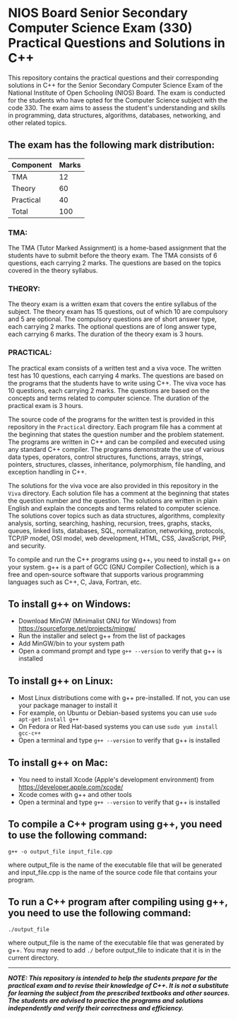 # NIOS Board Senior Secondary Computer Science Exam (330) Practical Questions and Solutions in C++

This repository contains the practical questions and their corresponding solutions in C++ for the Senior Secondary Computer Science Exam of the National Institute of Open Schooling (NIOS) Board. The exam is conducted for the students who have opted for the Computer Science subject with the code 330. The exam aims to assess the student's understanding and skills in programming, data structures, algorithms, databases, networking, and other related topics.

## The exam has the following mark distribution:

| Component | Marks |
|-----------|-------|
| TMA       | 12    |
| Theory    | 60    |
| Practical | 40    |
| Total     | 100   |
### TMA: 
The TMA (Tutor Marked Assignment) is a home-based assignment that the students have to submit before the theory exam. The TMA consists of 6 questions, each carrying 2 marks. The questions are based on the topics covered in the theory syllabus.
### THEORY:
The theory exam is a written exam that covers the entire syllabus of the subject. The theory exam has 15 questions, out of which 10 are compulsory and 5 are optional. The compulsory questions are of short answer type, each carrying 2 marks. The optional questions are of long answer type, each carrying 6 marks. The duration of the theory exam is 3 hours.
### PRACTICAL:
The practical exam consists of a written test and a viva voce. The written test has 10 questions, each carrying 4 marks. The questions are based on the programs that the students have to write using C++. The viva voce has 10 questions, each carrying 2 marks. The questions are based on the concepts and terms related to computer science. The duration of the practical exam is 3 hours.

The source code of the programs for the written test is provided in this repository in the `Practical` directory. Each program file has a comment at the beginning that states the question number and the problem statement. The programs are written in C++ and can be compiled and executed using any standard C++ compiler. The programs demonstrate the use of various data types, operators, control structures, functions, arrays, strings, pointers, structures, classes, inheritance, polymorphism, file handling, and exception handling in C++.

The solutions for the viva voce are also provided in this repository in the `Viva` directory. Each solution file has a comment at the beginning that states the question number and the question. The solutions are written in plain English and explain the concepts and terms related to computer science. The solutions cover topics such as data structures, algorithms, complexity analysis, sorting, searching, hashing, recursion, trees, graphs, stacks, queues, linked lists, databases, SQL, normalization, networking, protocols, TCP/IP model, OSI model, web development, HTML, CSS, JavaScript, PHP, and security.

To compile and run the C++ programs using g++, you need to install g++ on your system. g++ is a part of GCC (GNU Compiler Collection), which is a free and open-source software that supports various programming languages such as C++, C, Java, Fortran, etc.

## To install g++ on Windows:

- Download MinGW (Minimalist GNU for Windows) from https://sourceforge.net/projects/mingw/
- Run the installer and select g++ from the list of packages
- Add MinGW/bin to your system path
- Open a command prompt and type `g++ --version` to verify that g++ is installed

## To install g++ on Linux:

- Most Linux distributions come with g++ pre-installed. If not, you can use your package manager to install it
- For example, on Ubuntu or Debian-based systems you can use `sudo apt-get install g++`
- On Fedora or Red Hat-based systems you can use `sudo yum install gcc-c++`
- Open a terminal and type `g++ --version` to verify that g++ is installed

## To install g++ on Mac:

- You need to install Xcode (Apple's development environment) from https://developer.apple.com/xcode/
- Xcode comes with g++ and other tools
- Open a terminal and type `g++ --version` to verify that g++ is installed

## To compile a C++ program using g++, you need to use the following command:

`g++ -o output_file input_file.cpp`

where output_file is the name of the executable file that will be generated and input_file.cpp is the name of the source code file that contains your program.

## To run a C++ program after compiling using g++, you need to use the following command:

`./output_file`

where output_file is the name of the executable file that was generated by g++. You may need to add `./` before output_file to indicate that it is in the current directory.

---

***NOTE: This repository is intended to help the students prepare for the practical exam and to revise their knowledge of C++. It is not a substitute for learning the subject from the prescribed textbooks and other sources. The students are advised to practice the programs and solutions independently and verify their correctness and efficiency.***
